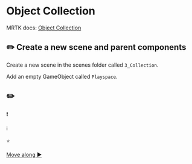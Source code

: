 # Object Collection

MRTK docs: [Object Collection](https://github.com/Microsoft/MixedRealityToolkit-Unity/blob/mrtk_release/Documentation/README_ObjectCollection.md)


## ✏️ Create a new scene and parent components
Create a new scene in the scenes folder called `3_Collection`.

Add an empty GameObject called `Playspace`.

## ✏️

❗️

ℹ️

⭐️

[Move along ▶](TASK.md)️